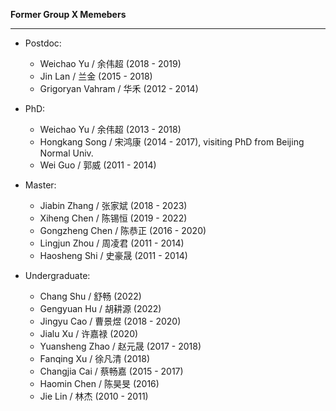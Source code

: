 **Former Group X Memebers**

***

- Postdoc:
    - Weichao Yu / 余伟超 (2018 - 2019)
    - Jin Lan / 兰金 (2015 - 2018)
    - Grigoryan Vahram / 华禾 (2012 - 2014)

- PhD:
    - Weichao Yu / 余伟超 (2013 - 2018)
    - Hongkang Song / 宋鸿康 (2014 - 2017), visiting PhD from Beijing Normal Univ.
    - Wei Guo / 郭威 (2011 - 2014)

- Master:
    - Jiabin Zhang / 张家斌 (2018 - 2023)
    - Xiheng Chen / 陈锡恒 (2019 - 2022)
    - Gongzheng Chen / 陈恭正 (2016 - 2020)
    - Lingjun Zhou / 周凌君 (2011 - 2014)
    - Haosheng Shi / 史豪晟 (2011 - 2014)

- Undergraduate:
    - Chang Shu / 舒畅 (2022)
    - Gengyuan Hu / 胡耕源 (2022)
    - Jingyu Cao / 曹景煜 (2018 - 2020)
    - Jialu Xu / 许嘉禄 (2020)
    - Yuansheng Zhao / 赵元晟 (2017 - 2018)
    - Fanqing Xu / 徐凡清 (2018)
    - Changjia Cai / 蔡畅嘉 (2015 - 2017)
    - Haomin Chen / 陈昊旻 (2016)
    - Jie Lin / 林杰 (2010 - 2011)